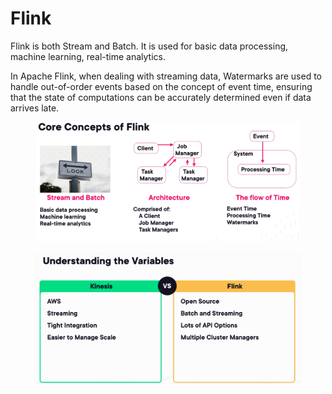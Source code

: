 # Flink

Flink is both Stream and Batch. It is used for basic data processing, machine learning, real-time analytics.

In Apache Flink, when dealing with streaming data, Watermarks are used to handle out-of-order events based on the concept of event time, ensuring that the state of computations can be accurately determined even if data arrives late.



<figure><img src="../../../../.gitbook/assets/image (38) (1).png" alt=""><figcaption></figcaption></figure>

<figure><img src="../../../../.gitbook/assets/image (39) (1).png" alt=""><figcaption></figcaption></figure>
